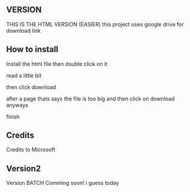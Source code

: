 VERSION
-------------------------------------------------
THIS IS THE HTML VERSION (EASIER)
this project uses google drive for download link

How to install
-------------------------------------------------
Install the html file
then double click on it

read a little bit

then click download

after a page thats says the file is too big and then click on download anyways

finish

Credits
--------------------------------------------------
Credits to Microsoft

Version2
-------------------------------------------------
Version BATCH Comming soon! i guess today
